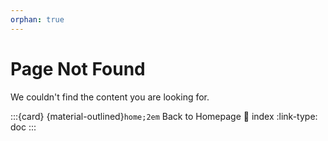 ```yaml
---
orphan: true
---
```


# Page Not Found

We couldn't find the content you are looking for.

:::{card} {material-outlined}`home;2em` Back to Homepage
:link: index
:link-type: doc
:::
